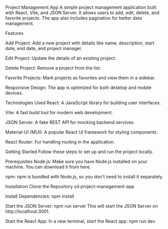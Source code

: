Project Management App
A simple project management application built with React, Vite, and JSON Server. It allows users to add, edit, delete, and favorite projects. The app also includes pagination for better data management.

Features

Add Project:
Add a new project with details like name, description, start date, end date, and project manager.

Edit Project:
Update the details of an existing project.

Delete Project:
Remove a project from the list.

Favorite Projects:
Mark projects as favorites and view them in a sidebar.

Responsive Design:
The app is optimized for both desktop and mobile devices.

Technologies Used
React: A JavaScript library for building user interfaces.

Vite: A fast build tool for modern web development.

JSON Server: A fake REST API for mocking backend services.

Material-UI (MUI): A popular React UI framework for styling components.

React Router: For handling routing in the application.

Getting Started
Follow these steps to set up and run the project locally.

Prerequisites
Node.js: Make sure you have Node.js installed on your machine. You can download it from here.

npm: npm is bundled with Node.js, so you don't need to install it separately.

Installation
Clone the Repository
cd project-management-app

Install Dependencies:
npm install

Start the JSON Server:
npm run server
This will start the JSON Server on http://localhost:3001.

Start the React App:
In a new terminal, start the React app:
npm run dev